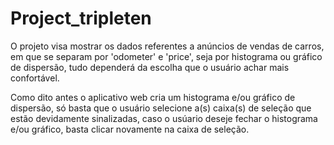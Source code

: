 # Project_tripleten
O projeto visa mostrar os dados referentes a anúncios de vendas de carros, em que se separam por 'odometer' e 'price', seja por histograma ou gráfico de dispersão, tudo dependerá da escolha que o usuário achar mais confortável.

Como dito antes o aplicativo web cria um histograma e/ou gráfico de dispersão, só basta que o usuário selecione a(s) caixa(s) de seleção que estão devidamente sinalizadas, caso o usúario deseje fechar o histograma e/ou gráfico, basta clicar novamente na caixa de seleção.